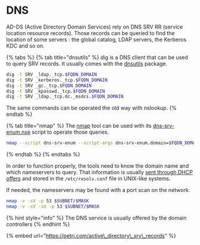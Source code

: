 # DNS

AD-DS \(Active Directory Domain Services\) rely on DNS SRV RR \(service location resource records\). Those records can be queried to find the location of some servers : the global catalog, LDAP servers, the Kerberos KDC and so on. 

{% tabs %}
{% tab title="dnsutils" %}
dig is a DNS client that can be used to query SRV records. It usually comes with the [dnsutils](https://packages.debian.org/buster/dnsutils) package.

```bash
dig -t SRV _ldap._tcp.$FQDN_DOMAIN
dig -t SRV _kerberos._tcp.$FQDN_DOMAIN
dig -t SRV _gc._tcp.$FQDN_DOMAIN
dig -t SRV _kpasswd._tcp.$FQDN_DOMAIN
dig -t SRV _ldap._tcp.dc._msdcs.$FQDN_DOMAIN
```

The same commands can be operated the old way with nslookup.
{% endtab %}

{% tab title="nmap" %}
The [nmap](https://nmap.org/) tool can be used with its [dns-srv-enum.nse](https://nmap.org/nsedoc/scripts/dns-srv-enum.html) script to operate those queries.

```bash
nmap --script dns-srv-enum --script-args dns-srv-enum.domain=$FQDN_DOMAIN
```
{% endtab %}
{% endtabs %}

In order to function properly, the tools need to know the domain name and which nameservers to query. That information is usually [sent through DHCP offers](dhcp.md) and stored in the `/etc/resolv.conf` file in UNIX-like systems. 

If needed, the nameservers may be found with a port scan on the network.

```bash
nmap -v -sV -p 53 $SUBNET/$MASK
nmap -v -sV -sU -p 53 $SUBNET/$MASK
```

{% hint style="info" %}
The DNS service is usually offered by the domain controllers
{% endhint %}

{% embed url="https://petri.com/active\_directory\_srv\_records" %}



